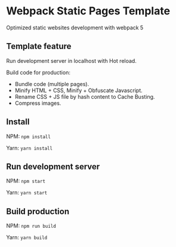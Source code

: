 # Webpack Static Pages Template

Optimized static websites development with webpack 5

## Template feature

Run development server in localhost with Hot reload.

Build code for production:
  - Bundle code (multiple pages).
  - Minify HTML + CSS, Minify + Obfuscate Javascript.
  - Rename CSS + JS file by hash content to Cache Busting.
  - Compress images.

## Install

NPM: `npm install`

Yarn: `yarn install`

## Run development server

NPM: `npm start`

Yarn: `yarn start`

## Build production

NPM: `npm run build`

Yarn: `yarn build`
